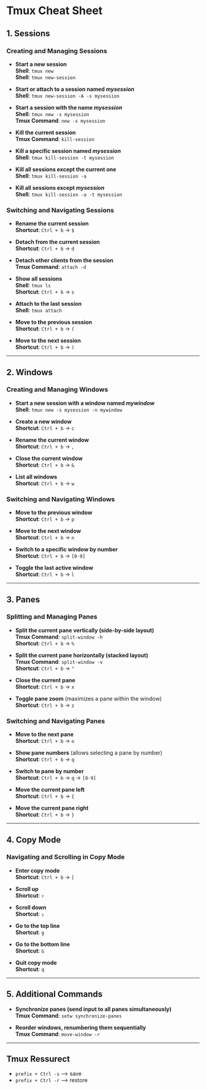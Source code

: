 # **Tmux Cheat Sheet**

## **1. Sessions**

### **Creating and Managing Sessions**
- **Start a new session**  
  **Shell**: `tmux new`  
  **Shell**: `tmux new-session`
  
- **Start or attach to a session named _mysession_**  
  **Shell**: `tmux new-session -A -s mysession`

- **Start a session with the name _mysession_**  
  **Shell**: `tmux new -s mysession`  
  **Tmux Command**: `new -s mysession`

- **Kill the current session**  
  **Tmux Command**: `kill-session`

- **Kill a specific session named _mysession_**  
  **Shell**: `tmux kill-session -t mysession`

- **Kill all sessions except the current one**  
  **Shell**: `tmux kill-session -a`

- **Kill all sessions except _mysession_**  
  **Shell**: `tmux kill-session -a -t mysession`

### **Switching and Navigating Sessions**
- **Rename the current session**  
  **Shortcut**: `Ctrl + b` → `$`

- **Detach from the current session**  
  **Shortcut**: `Ctrl + b` → `d`

- **Detach other clients from the session**  
  **Tmux Command**: `attach -d`

- **Show all sessions**  
  **Shell**: `tmux ls`  
  **Shortcut**: `Ctrl + b` → `s`

- **Attach to the last session**  
  **Shell**: `tmux attach`

- **Move to the previous session**  
  **Shortcut**: `Ctrl + b` → `(`

- **Move to the next session**  
  **Shortcut**: `Ctrl + b` → `)`

---

## **2. Windows**

### **Creating and Managing Windows**
- **Start a new session with a window named _mywindow_**  
  **Shell**: `tmux new -s mysession -n mywindow`

- **Create a new window**  
  **Shortcut**: `Ctrl + b` → `c`

- **Rename the current window**  
  **Shortcut**: `Ctrl + b` → `,`

- **Close the current window**  
  **Shortcut**: `Ctrl + b` → `&`

- **List all windows**  
  **Shortcut**: `Ctrl + b` → `w`

### **Switching and Navigating Windows**
- **Move to the previous window**  
  **Shortcut**: `Ctrl + b` → `p`

- **Move to the next window**  
  **Shortcut**: `Ctrl + b` → `n`

- **Switch to a specific window by number**  
  **Shortcut**: `Ctrl + b` → `[0-9]`

- **Toggle the last active window**  
  **Shortcut**: `Ctrl + b` → `l`

---

## **3. Panes**

### **Splitting and Managing Panes**
- **Split the current pane vertically (side-by-side layout)**  
  **Tmux Command**: `split-window -h`  
  **Shortcut**: `Ctrl + b` → `%`

- **Split the current pane horizontally (stacked layout)**  
  **Tmux Command**: `split-window -v`  
  **Shortcut**: `Ctrl + b` → `"`

- **Close the current pane**  
  **Shortcut**: `Ctrl + b` → `x`

- **Toggle pane zoom** (maximizes a pane within the window)  
  **Shortcut**: `Ctrl + b` → `z`

### **Switching and Navigating Panes**
- **Move to the next pane**  
  **Shortcut**: `Ctrl + b` → `o`

- **Show pane numbers** (allows selecting a pane by number)  
  **Shortcut**: `Ctrl + b` → `q`

- **Switch to pane by number**  
  **Shortcut**: `Ctrl + b` → `q` → `[0-9]`

- **Move the current pane left**  
  **Shortcut**: `Ctrl + b` → `{`

- **Move the current pane right**  
  **Shortcut**: `Ctrl + b` → `}`

---

## **4. Copy Mode**

### **Navigating and Scrolling in Copy Mode**
- **Enter copy mode**  
  **Shortcut**: `Ctrl + b` → `[`  

- **Scroll up**  
  **Shortcut**: `↑`

- **Scroll down**  
  **Shortcut**: `↓`

- **Go to the top line**  
  **Shortcut**: `g`

- **Go to the bottom line**  
  **Shortcut**: `G`

- **Quit copy mode**  
  **Shortcut**: `q`

---

## **5. Additional Commands**

- **Synchronize panes (send input to all panes simultaneously)**  
  **Tmux Command**: `setw synchronize-panes`

- **Reorder windows, renumbering them sequentially**  
  **Tmux Command**: `move-window -r`

---

## Tmux Ressurect

- `prefix + Ctrl -s` --> save
- `prefix + Ctrl -r` --> restore